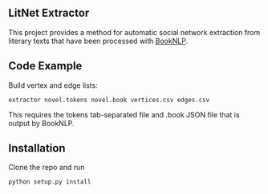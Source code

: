 ## LitNet Extractor

This project provides a method for automatic social network extraction from literary texts that have been processed with [BookNLP](https://github.com/dbamman/book-nlp).

## Code Example

Build vertex and edge lists:

```
extractor novel.tokens novel.book vertices.csv edges.csv
```

This requires the tokens tab-separated file and .book JSON file that is output by BookNLP.

## Installation

Clone the repo and run 

```
python setup.py install
```